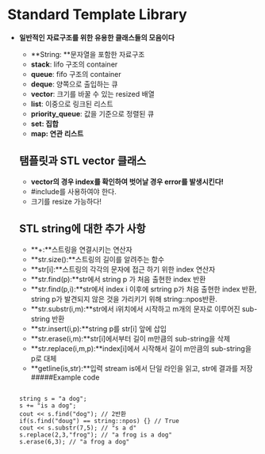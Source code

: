 Standard Template Library
=========================
* **일반적인 자료구조를 위한 유용한 클래스들의 모음이다**
  * **String: **문자열을 포함한 자료구조
  * **stack**: lifo 구조의 container
  * **queue**: fifo 구조의 container
  * **deque**: 양쪽으로 출입하는 큐
  * **vector**: 크기를 바꿀 수 있는 resized 배열
  * **list**: 이중으로 링크된 리스트
  * **priority_queue**: 값을 기준으로 정렬된 큐
  * **set: 집합**
  * **map: 연관 리스트**
  
  ## 탬플릿과 STL vector 클래스
  * **vector의 경우 index를 확인하여 벗어날 경우 error를 발생시킨다!**
  * #include<vector>를 사용하여야 한다.
  * 크기를 resize 가능하다!
  
  ## STL string에 대한 추가 사항
  * **+:**스트링을 연결시키는 연산자
  * **str.size():**스트링의 길이를 알려주는 함수
  * **str[i]:**스트링의 각각의 문자에 접근 하기 위한 index 연산자
  * **str.find(p):**str에서 string p 가 처음 출현한 index 반환
  * **str.find(p,i):**str에서 index i 이후에 srtring p가 처음 출현한 index 반환, string p가 발견되지 않은 것을 가리키기 위해 string::npos반환.
  * **str.substr(i,m):**str에서 i위치에서 시작하고 m개의 문자로 이루어진 sub-string 반환
  * **str.insert(i,p):**string p를 str[i] 앞에 삽입
  * **str.erase(i,m):**str[i]에서부터 길이 m만큼의 sub-string을 삭제
  * **str.replace(i,m,p):**index[i]에서 시작해서 길이 m만큼의 sub-string을 p로 대체
  * **getline(is,str):**입력 stream is에서 단일 라인을 읽고, str에 결과를 저장
  #####Example code
  <pre><code>
  string s = "a dog";
  s += "is a dog"; 
  cout << s.find("dog"); // 2반환
  if(s.find("doug") == string::npos) {} // True
  cout << s.substr(7,5); // "s a d"
  s.replace(2,3,"frog"); // "a frog is a dog"
  s.erase(6,3); // "a frog a dog"
  </code></pre>
  
  
